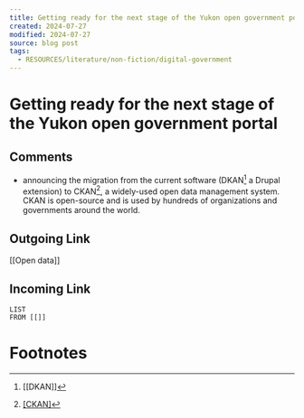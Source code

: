 ```yaml
---
title: Getting ready for the next stage of the Yukon open government portal
created: 2024-07-27
modified: 2024-07-27
source: blog post
tags:
  - RESOURCES/literature/non-fiction/digital-government
---
```

# Getting ready for the next stage of the Yukon open government portal

## Comments
- announcing the migration from the current software (DKAN[^1] a Drupal extension) to CKAN[^2], a widely-used open data management system. CKAN is open-source and is used by hundreds of organizations and governments around the world.
## Outgoing Link
[[Open data]]
## Incoming Link
```dataview
LIST
FROM [[]]
```
# Footnotes

[^1]: [[DKAN]] 
[^2]: [[CKAN]](https://ckan.org/)